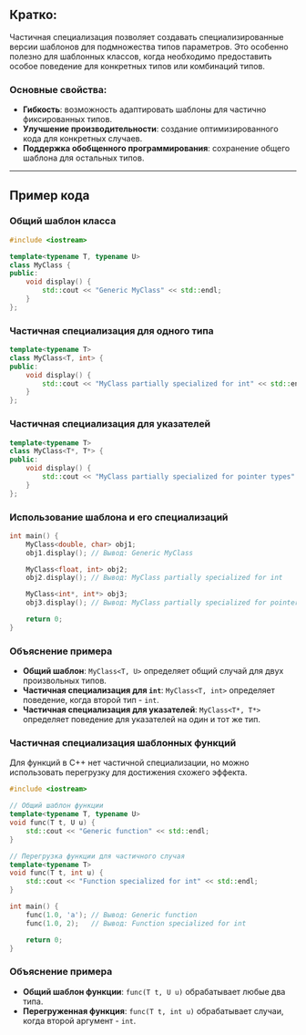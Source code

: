 ## Кратко:

Частичная специализация позволяет создавать специализированные версии шаблонов для подмножества типов параметров. Это особенно полезно для шаблонных классов, когда необходимо предоставить особое поведение для конкретных типов или комбинаций типов.

### Основные свойства:

- **Гибкость**: возможность адаптировать шаблоны для частично фиксированных типов.
- **Улучшение производительности**: создание оптимизированного кода для конкретных случаев.
- **Поддержка обобщенного программирования**: сохранение общего шаблона для остальных типов.

---

## Пример кода

### Общий шаблон класса

```cpp
#include <iostream>

template<typename T, typename U>
class MyClass {
public:
    void display() {
        std::cout << "Generic MyClass" << std::endl;
    }
};
```

### Частичная специализация для одного типа

```cpp
template<typename T>
class MyClass<T, int> {
public:
    void display() {
        std::cout << "MyClass partially specialized for int" << std::endl;
    }
};
```

### Частичная специализация для указателей

```cpp
template<typename T>
class MyClass<T*, T*> {
public:
    void display() {
        std::cout << "MyClass partially specialized for pointer types" << std::endl;
    }
};
```

### Использование шаблона и его специализаций

```cpp
int main() {
    MyClass<double, char> obj1;
    obj1.display(); // Вывод: Generic MyClass

    MyClass<float, int> obj2;
    obj2.display(); // Вывод: MyClass partially specialized for int

    MyClass<int*, int*> obj3;
    obj3.display(); // Вывод: MyClass partially specialized for pointer types

    return 0;
}
```

### Объяснение примера

- **Общий шаблон**: `MyClass<T, U>` определяет общий случай для двух произвольных типов.
- **Частичная специализация для `int`**: `MyClass<T, int>` определяет поведение, когда второй тип - `int`.
- **Частичная специализация для указателей**: `MyClass<T*, T*>` определяет поведение для указателей на один и тот же тип.

### Частичная специализация шаблонных функций

Для функций в C++ нет частичной специализации, но можно использовать перегрузку для достижения схожего эффекта.

```cpp
#include <iostream>

// Общий шаблон функции
template<typename T, typename U>
void func(T t, U u) {
    std::cout << "Generic function" << std::endl;
}

// Перегрузка функции для частичного случая
template<typename T>
void func(T t, int u) {
    std::cout << "Function specialized for int" << std::endl;
}

int main() {
    func(1.0, 'a'); // Вывод: Generic function
    func(1.0, 2);   // Вывод: Function specialized for int

    return 0;
}
```

### Объяснение примера

- **Общий шаблон функции**: `func(T t, U u)` обрабатывает любые два типа.
- **Перегруженная функция**: `func(T t, int u)` обрабатывает случаи, когда второй аргумент - `int`.
